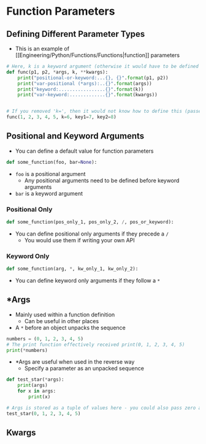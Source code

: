 
# Function Parameters

## Defining Different Parameter Types
- This is an example of [[Engineering/Python/Functions/Functions|function]] parameters
```python
# Here, k is a keyword argument (otherwise it would have to be defined before *args)
def func(p1, p2, *args, k, **kwargs):
	print("positional-or-keyword:...{}, {}".format(p1, p2))
	print("var-positional (*args):..{}".format(args))
	print("keyword:.................{}".format(k))
	print("var-keyword:.............{}".format(kwargs))


# If you removed 'k=', then it would not know how to define this (passes 6 to *args)
func(1, 2, 3, 4, 5, k=6, key1=7, key2=8)
```

## Positional and Keyword Arguments
- You can define a default value for function parameters
```python
def some_function(foo, bar=None):
```
- `foo` is a positional argument
	- Any positional arguments need to be defined before keyword arguments
- `bar` is a keyword argument

### Positional Only
```python
def some_function(pos_only_1, pos_only_2, /, pos_or_keyword):
```
- You can define positional only arguments if they precede a `/`
	- You would use them if writing your own API

### Keyword Only
```python
def some_function(arg, *, kw_only_1, kw_only_2):
```
- You can define keyword only arguments if they follow a `*`

## \*Args
-  Mainly used within a function definition
	- Can be useful in other places
- A `*` before an object unpacks the sequence

```python
numbers = (0, 1, 2, 3, 4, 5)
# The print function effectively received print(0, 1, 2, 3, 4, 5)
print(*numbers)
```

- \*Args are useful when used in the reverse way
	- Specify a parameter as an unpacked sequence

```python
def test_star(*args):
	print(args)
	for x in args:
		print(x)

# Args is stored as a tuple of values here - you could also pass zero arguments (empty tuple)
test_star(0, 1, 2, 3, 4, 5)
```

## Kwargs